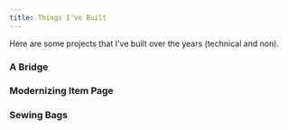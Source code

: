 ```yaml
---
title: Things I've Built
---
```

Here are some projects that I've built over the years (technical and non).
### A Bridge


### Modernizing Item Page


### Sewing Bags